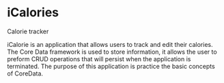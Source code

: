 # iCalories
Calorie tracker

iCalorie is an application that allows users to track and edit their calories. The Core Data framework is used to store information, it allows the user to 
preform CRUD operations that will persist when the application is terminated. The purpose of this application is practice the basic concepts of CoreData.

